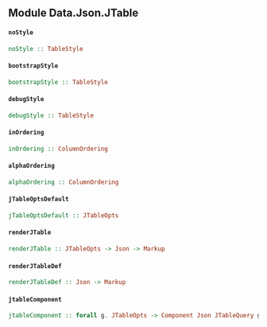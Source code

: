 ## Module Data.Json.JTable

#### `noStyle`

``` purescript
noStyle :: TableStyle
```

#### `bootstrapStyle`

``` purescript
bootstrapStyle :: TableStyle
```

#### `debugStyle`

``` purescript
debugStyle :: TableStyle
```

#### `inOrdering`

``` purescript
inOrdering :: ColumnOrdering
```

#### `alphaOrdering`

``` purescript
alphaOrdering :: ColumnOrdering
```

#### `jTableOptsDefault`

``` purescript
jTableOptsDefault :: JTableOpts
```

#### `renderJTable`

``` purescript
renderJTable :: JTableOpts -> Json -> Markup
```

#### `renderJTableDef`

``` purescript
renderJTableDef :: Json -> Markup
```

#### `jtableComponent`

``` purescript
jtableComponent :: forall g. JTableOpts -> Component Json JTableQuery g
```


